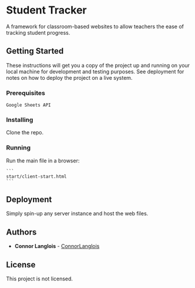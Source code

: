 # Student Tracker

A framework for classroom-based websites to allow teachers the ease of tracking student progress.

## Getting Started

These instructions will get you a copy of the project up and running on your local machine for development and testing purposes. See deployment for notes on how to deploy the project on a live system.

### Prerequisites

```
Google Sheets API
```

### Installing

Clone the repo.

### Running

Run the main file in a browser:

	```
	start/client-start.html
	```

## Deployment

Simply spin-up any server instance and host the web files.

## Authors

* **Connor Langlois** - [ConnorLanglois](https://github.com/ConnorLanglois)

## License

This project is not licensed.
